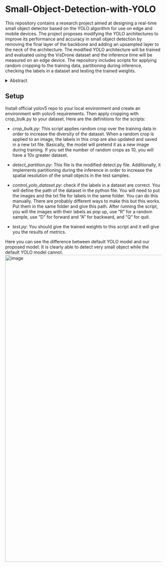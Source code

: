 # Small-Object-Detection-with-YOLO

This repository contains a research project aimed at designing a real-time small object detector based on the YOLO algorithm for use on edge and mobile devices. The project proposes modifying the YOLO architectures to improve its performance and accuracy in small object detection by removing the final layer of the backbone and adding an upsampled layer to the neck of the architecture. The modified YOLO architecture will be trained and evaluated using the VisDrone dataset and the inference time will be measured on an edge device. The repository includes scripts for applying random cropping to the training data, partitioning during inference, checking the labels in a dataset and testing the trained weights.


<details>
<summary>Abstract</summary>

The research on object detection keep their importance since it has many real world applications. When it comes to the detection of small objects, the current methods often face limitations such as lack of focus on small objects, scarcity of image samples with such objects, very small relative size in high resolution images, being prone to occlu- sion, limited context information, and vanishing spatial information in deep layers. This project aims to design a real-time small object detector based on the YOLO algorithm for use on the edge and mobile devices. To that end, we propose modifying the YOLO architectures to improve its performance and accuracy in small object de- tection. This involves removing the final layer of the backbone, which almost always captures the large objects, and adding an upsampled layer to the neck of the architecture to enhance small object detection accuracy. Additionally, we slice the input into smaller parts before feeding the net- work and will apply random cropping to annota- tions in order to increase the generalization of our model. The modified YOLO architecture will be trained and evaluated using the VisDrone dataset, which consists of a diverse collection of images and video clips captured by drone-mounted cam- eras. In addition, we will measure the inference time of our model on an edge device using a deployment framework such as TVM or TensorRT.
  
</details>


## Setup
Install official yolov5 repo to your local environment and create an environment with yolov5 requirements. Then apply cropping with crop_bulk.py to your dataset. Here are the definitions for the scripts:

- *crop_bulk.py*: This script applies random crop over the training data in order to increase the diversity of the dataset. When a random crop is applied to an image, the labels in this crop are also updated and saved in a new txt file. Basically, the model will pretend it as a new image during training. If you set the number of random crops as 10, you will have a 10x greater dataset.

- *detect_partition.py*: This file is the modified detect.py file. Additionally, it implements partitioning during the inference in order to increase the spatial resolution of the small objects in the test samples. 

- *control_yolo_dataset.py*: check if the labels in a dataset are correct. You will define the path of the dataset in the python file. You will need to put the images and the txt file for labels in the same folder. You can do this manually. There are probably different ways to make this but this works. Put them in the same folder and give this path. After running the script, you will the images with their labels as pop up, use “R” for a random sample, use “D” for forward and “A” for backward, and “Q” for quit. 

- *test.py*: You should give the trained weights to this script and it will give you the results of metrics. 


Here you can see the difference between default YOLO model and our proposed model. It is clearly able to detect very small object while the default YOLO model cannot. 
<img width="983" alt="image" src="https://user-images.githubusercontent.com/67511748/213193328-8380b3ec-235d-4af5-9fb9-6f64286a36cc.png">






